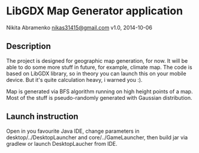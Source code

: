 # LibGDX Map Generator application
Nikita Abramenko <nikas31415@gmail.com>
v1.0, 2014-10-06

## Description
The project is designed for geographic map generation, for now. It will be able to do some more stuff in future,
for example, climate map. The code is based on LibGDX library, so in theory you can launch this on your mobile device.
But it's quite calculation heavy, i warned you :).

Map is generated via BFS algorithm running on high height points of a map. Most of the stuff is pseudo-randomly generated with
Gaussian distribution.

## Launch instruction
Open in you favourite Java IDE, change parameters in desktop/../DesktopLauncher and core/../GameLauncher,
then build jar via gradlew or launch DesktopLaucher from IDE.

